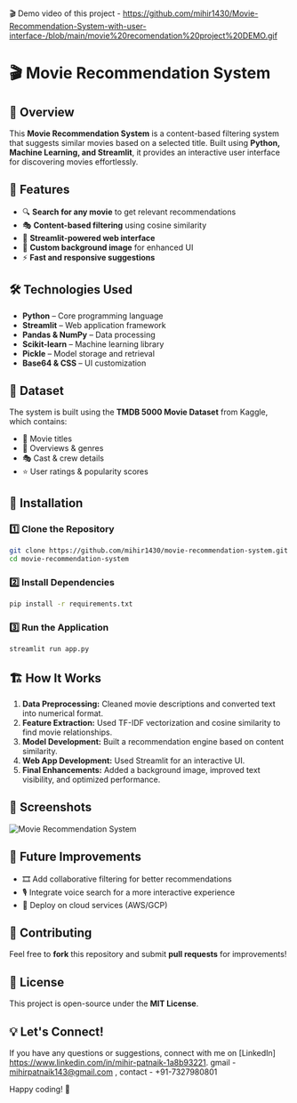 🎬 Demo video of this project - https://github.com/mihir1430/Movie-Recommendation-System-with-user-interface-/blob/main/movie%20recomendation%20project%20DEMO.gif
# 🎬 Movie Recommendation System

## 📌 Overview
This **Movie Recommendation System** is a content-based filtering system that suggests similar movies based on a selected title. 
Built using **Python, Machine Learning, and Streamlit**, it provides an interactive user interface for discovering movies effortlessly.

## 🚀 Features
- 🔍 **Search for any movie** to get relevant recommendations
- 🎭 **Content-based filtering** using cosine similarity
- 🎨 **Streamlit-powered web interface**
- 📸 **Custom background image** for enhanced UI
- ⚡ **Fast and responsive suggestions**

## 🛠️ Technologies Used
- **Python** – Core programming language
- **Streamlit** – Web application framework
- **Pandas & NumPy** – Data processing
- **Scikit-learn** – Machine learning library
- **Pickle** – Model storage and retrieval
- **Base64 & CSS** – UI customization

## 📂 Dataset
The system is built using the **TMDB 5000 Movie Dataset** from Kaggle, which contains:
- 🎥 Movie titles
- 📜 Overviews & genres
- 🎭 Cast & crew details
- ⭐ User ratings & popularity scores

## 🔧 Installation
### 1️⃣ Clone the Repository
```bash
git clone https://github.com/mihir1430/movie-recommendation-system.git
cd movie-recommendation-system
```

### 2️⃣ Install Dependencies
```bash
pip install -r requirements.txt
```

### 3️⃣ Run the Application
```bash
streamlit run app.py
```

## 🏗️ How It Works
1. **Data Preprocessing:** Cleaned movie descriptions and converted text into numerical format.
2. **Feature Extraction:** Used TF-IDF vectorization and cosine similarity to find movie relationships.
3. **Model Development:** Built a recommendation engine based on content similarity.
4. **Web App Development:** Used Streamlit for an interactive UI.
5. **Final Enhancements:** Added a background image, improved text visibility, and optimized performance.

## 📸 Screenshots
![Movie Recommendation System](path/to/screenshot.png)

## 🌟 Future Improvements
- 🎞️ Add collaborative filtering for better recommendations
- 🎙️ Integrate voice search for a more interactive experience
- 📡 Deploy on cloud services (AWS/GCP)

## 🤝 Contributing
Feel free to **fork** this repository and submit **pull requests** for improvements!

## 📜 License
This project is open-source under the **MIT License**.

## 💡 Let's Connect!
If you have any questions or suggestions, connect with me on [LinkedIn] https://www.linkedin.com/in/mihir-patnaik-1a8b93221. gmail - mihirpatnaik143@gmail.com ,  contact -  +91-7327980801

Happy coding! 🚀

